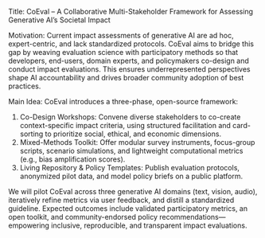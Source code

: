 Title: CoEval – A Collaborative Multi-Stakeholder Framework for Assessing Generative AI’s Societal Impact

Motivation:
Current impact assessments of generative AI are ad hoc, expert-centric, and lack standardized protocols. CoEval aims to bridge this gap by weaving evaluation science with participatory methods so that developers, end-users, domain experts, and policymakers co-design and conduct impact evaluations. This ensures underrepresented perspectives shape AI accountability and drives broader community adoption of best practices.

Main Idea:
CoEval introduces a three-phase, open-source framework:
1. Co-Design Workshops: Convene diverse stakeholders to co-create context-specific impact criteria, using structured facilitation and card-sorting to prioritize social, ethical, and economic dimensions.  
2. Mixed-Methods Toolkit: Offer modular survey instruments, focus-group scripts, scenario simulations, and lightweight computational metrics (e.g., bias amplification scores).  
3. Living Repository & Policy Templates: Publish evaluation protocols, anonymized pilot data, and model policy briefs on a public platform.  

We will pilot CoEval across three generative AI domains (text, vision, audio), iteratively refine metrics via user feedback, and distill a standardized guideline. Expected outcomes include validated participatory metrics, an open toolkit, and community-endorsed policy recommendations—empowering inclusive, reproducible, and transparent impact evaluations.